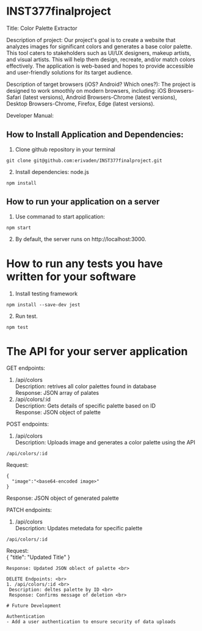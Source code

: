 # INST377finalproject
Title: Color Palette Extractor

Description of project: Our project's goal is to create a website that analyzes images for significant colors and generates a base color palette. This tool caters to stakeholders such as UI/UX designers, makeup artists, and visual artists. This will help them design, recreate, and/or match colors effectively. The application is web-based and hopes to provide accessible and user-friendly solutions for its target audience.

Description of target browsers (iOS? Android? Which ones?): The project is designed to work smoothly on modern browsers, including: iOS Browsers-Safari (latest versions), Android Browsers-Chrome (latest versions), Desktop Browsers-Chrome, Firefox, Edge (latest versions).


Developer Manual:

## How to Install Application and Dependencies:

1. Clone github repository in your terminal
```
git clone git@github.com:erivaden/INST377finalproject.git
```
2. Install dependencies: node.js
```
npm install
```
## How to run your application on a server
1. Use commanad to start application:
```
npm start
```
2. By default, the server runs on http://localhost:3000. 
# How to run any tests you have written for your software
1. Install testing framework
```
npm install --save-dev jest
```
2. Run test.
```
npm test
```
# The API for your server application
GET endpoints: <br>
1. /api/colors <br>
  Description: retrives all color palettes found in database <br>
  Response: JSON array of palates <br>
3. /api/colors/:id <br>
  Description: Gets details of specific palette based on ID <br>
  Response: JSON object of palette <br>

POST endpoints: <br>
1. /api/colors <br>
  Description: Uploads image and generates a color palette using the API <br>
  ```
  /api/colors/:id
  ```
  Request:<br>
  ```
  {
    "image":"<base64-encoded image>"
  }
  ```
  Response: JSON object of generated palette <br>

PATCH endpoints: <br>
1. /api/colors <br>
  Description: Updates metedata for specific palette <br>
  ```
  /api/colors/:id
  ```
  Request:<br>
  {
    "title": "Updated Title"
  }
  ```
  Response: Updated JSON oblect of palette <br>

DELETE Endpoints: <br>
1. /api/colors/:id <br>
   Description: deltes palette by ID <br>
   Response: Confirms message of deletion <br>

# Future Development

Authentication
- Add a user authentication to ensure security of data uploads
